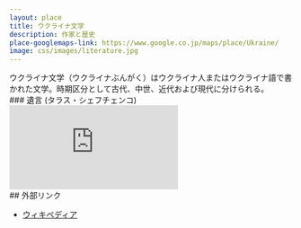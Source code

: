 ```yaml
---
layout: place
title: ウクライナ文学
description: 作家と歴史
place-googlemaps-link: https://www.google.co.jp/maps/place/Ukraine/
image: css/images/literature.jpg
---
```

<div class="header-wrapper">
ウクライナ文学（ウクライナぶんがく）はウクライナ人またはウクライナ語で書かれた文学。時期区分として古代、中世、近代および現代に分けられる。
</div>
### 遺言 (タラス・シェフチェンコ)
<div class="video-container">
<iframe src="http://www.youtube.com/embed/K-9thS367FE?html5=1" frameborder="0"></iframe>
</div>
## 外部リンク

* <a href="http://ja.wikipedia.org/wiki/%E3%82%A6%E3%82%AF%E3%83%A9%E3%82%A4%E3%83%8A%E6%96%87%E5%AD%A6">ウィキペディア</a>
